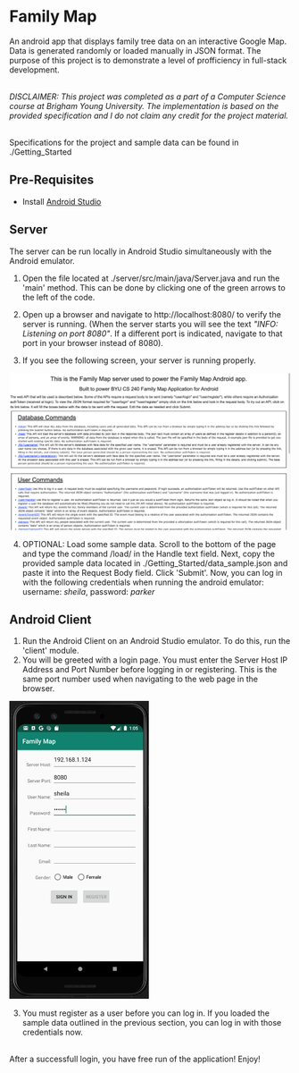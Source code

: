 # Family Map

An android app that displays family tree data on an interactive Google Map.
Data is generated randomly or loaded manually in JSON format. The purpose
of this project is to demonstrate a level of profficiency in full-stack development.

<br>
<i>DISCLAIMER: This project was completed as a part of a Computer Science course at Brigham Young University.
The implementation is based on the provided specification and I do not claim any credit for the project material.</i>
<br><br>

Specifications for the project and sample data can be found in ./Getting_Started

## Pre-Requisites
* Install [Android Studio](https://developer.android.com/studio/?gclid=CjwKCAjwvtX0BRAFEiwAGWJyZBN9KQx6_oF0RENjrMMa0yMxHRySpHMvjteQVWSlC34toDA5xPVVURoCxlkQAvD_BwE&gclsrc=aw.ds)

## Server

The server can be run locally in Android Studio simultaneously with the Android emulator.

1. Open the file located at ./server/src/main/java/Server.java and run the 'main' method.
  This can be done by clicking one of the green arrows to the left of the code.

2. Open up a browser and navigate to http://localhost:8080/ to verify the server is running. 
(When the server starts you will see the text <i>"INFO: Listening on port 8080"</i>.
If a different port is indicated, navigate to that port in your browser instead
of 8080).

3. If you see the following screen, your server is running properly.

<img src="assets/web_page.png" alt="Web Page" width="700"/>

4. OPTIONAL: Load some sample data. Scroll to the bottom of the page and type the command /load/
in the Handle text field. Next, copy the provided sample data located in ./Getting_Started/data_sample.json 
and paste it into the Request Body field. Click 'Submit'. Now, you can log in with the following credentials
when running the android emulator: username: <i>sheila</i>, password: <i>parker</i>

## Android Client
1. Run the Android Client on an Android Studio emulator. To do this, run the 'client' module.
2. You will be greeted with a login page. You must enter the Server Host IP Address and Port
Number before logging in or registering. This is the same port number used when navigating to the
web page in the browser.

<img src="assets/login_page.png" alt="Login Page" width="250"/>

3. You must register as a user before you can log in. If you loaded the sample data outlined in the previous
section, you can log in with those credentials now.
<br>
After a successfull login, you have free run of the application! Enjoy!
